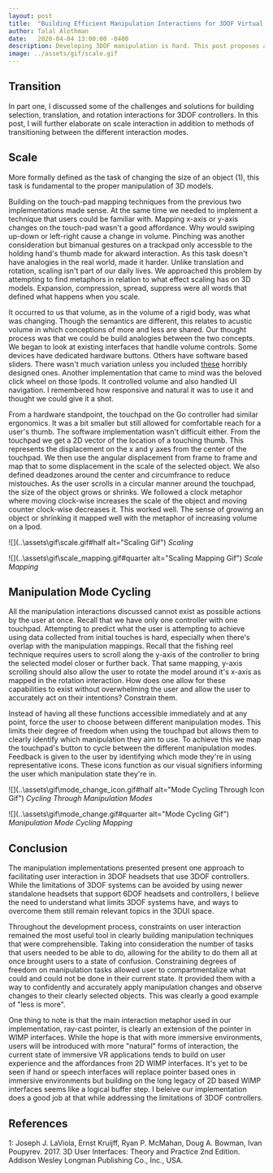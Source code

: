 ```yaml
---
layout: post
title:  "Building Efficient Manipulation Interactions for 3DOF Virtual Reality Controllers Pt.2"
author: Talal Alothman
date:   2020-04-04 13:00:00 -0400
description: Developing 3DOF manipulation is hard. This post proposes an efficient, user friendly implementation as a solution.
image: ../assets/gif/scale.gif
---
```


## Transition

In part one, I discussed some of the challenges and solutions for building selection, translation, and rotation interactions for 3DOF controllers. In this post, I will further elaborate on scale interaction in addition to methods of transitioning between the different interaction modes.

## Scale

More formally defined as the task of changing the size of an object (1), this task is fundamental to the proper manipulation of 3D models.

Building on the touch-pad mapping techniques from the previous two implementations made sense. At the same time we needed to implement a technique that users could be familiar with. Mapping x-axis or y-axis changes on the touch-pad wasn't a good affordance. Why would swiping up-down or left-right cause a change in volume. Pinching was another consideration but bimanual gestures on a trackpad only accessble to the holding hand's thumb made for akward interaction. As this task doesn't have analogies in the real world, made it harder. Unlike translation and rotation, scaling isn't part of our daily lives. We approached this problem by attempting to find metaphors in relation to what effect scaling has on 3D models. Expansion, compression, spread, suppress were all words that defined what happens when you scale.

It occurred to us that volume, as in the volume of a rigid body, was what was changing. Though the semantics are different, this relates to acustic volume in which conceptions of more and less are shared. Our thought process was that we could be build analogies between the two concepts. We began to look at existing interfaces that handle volume controls. Some devices have dedicated hardware buttons. Others have software based sliders. There wasn't much variation unless you included [these](https://uxdesign.cc/the-worst-volume-control-ui-in-the-world-60713dc86950) horribly designed ones. Another implementation that came to mind was the beloved click wheel on those Ipods. It controlled volume and also handled UI navigation. I remembered how responsive and natural it was to use it and thought we could give it a shot.

From a hardware standpoint, the touchpad on the Go controller had similar ergonomics. It was a bit smaller but still allowed for comfortable reach for a user's thumb. The software implementation wasn't difficult either. From the touchpad we get a 2D vector of the location of a touching thumb. This represents the displacement on the x and y axes from the center of the touchpad. We then use the angular displacement from frame to frame and map that to some displacement in the scale of the selected object. We also defined deadzones around the center and circumfrance to reduce mistouches. As the user scrolls in a circular manner around the touchpad, the size of the object grows or shrinks. We followed a clock metaphor where moving clock-wise increases the scale of the object and moving counter clock-wise decreases it. This worked well. The sense of growing an object or shrinking it mapped well with the metaphor of increasing volume on a Ipod.

![](..\assets\gif\scale.gif#half alt="Scaling Gif")
*Scaling*

![](..\assets\gif\scale_mapping.gif#quarter alt="Scaling Mapping Gif")
*Scale Mapping*

## Manipulation Mode Cycling

All the manipulation interactions discussed cannot exist as possible actions by the user at once. Recall that we have only one controller with one touchpad. Attempting to predict what the user is attempting to achieve using data collected from initial touches is hard, especially when there's overlap with the manipulation mappings. Recall that the fishing reel technique requires users to scroll along the y-axis of the controller to bring the selected model closer or further back. That same mapping, y-axis scrolling should also allow the user to rotate the model around it's x-axis as mapped in the rotation interaction. How does one allow for these capabilities to exist without overwhelming the user and allow the user to accurately act on their intentions? Constrain them.

Instead of having all these functions accessible immediately and at any point, force the user to choose between different manipulation modes. This limits their degree of freedom when using the touchpad but allows them to clearly identify which manipulation they aim to use. To achieve this we map the touchpad's button to cycle between the different manipulation modes. Feedback is given to the user by identifying which mode they're in using representative icons. These icons function as our visual signifiers informing the user which manipulation state they're in.

![](..\assets\gif\mode_change_icon.gif#half alt="Mode Cycling Through Icon Gif")
*Cycling Through Manipulation Modes*

![](..\assets\gif\mode_change.gif#quarter alt="Mode Cycling Gif")
*Manipulation Mode Cycling Mapping*

## Conclusion

The manipulation implementations presented present one approach to facilitating user interaction in 3DOF headsets that use 3DOF controllers. While the limitations of 3DOF systems can be avoided by using newer standalone headsets that support 6DOF headsets and controllers, I believe the need to understand what limits 3DOF systems have, and ways to overcome them still remain relevant topics in the 3DUI space.

Throughout the development process, constraints on user interaction remained the most useful tool in clearly building manipulation techniques that were comprehensible. Taking into consideration the number of tasks that users needed to be able to do, allowing for the ability to do them all at once brought users to a state of confusion. Constraining degrees of freedom on manipulation tasks allowed user to compartmentalize what could and could not be done in their current state. It provided them with a way to confidently and accurately apply manipulation changes and observe changes to their clearly selected objects. This was clearly a good example of "less is more".

One thing to note is that the main interaction metaphor used in our implementation, ray-cast pointer, is clearly an extension of the pointer in WIMP interfaces. While the hope is that with more immersive environments, users will be introduced with more "natural" forms of interaction, the current state of immersive VR applications tends to build on user experience and the affordances from 2D WIMP interfaces. It's yet to be seen if hand or speech interfaces will replace pointer based ones in immersive environments but building on the long legacy of 2D based WIMP interfaces seems like a logical buffer step. I beleive our implementation does a good job at that while addressing the limitations of 3DOF controllers.

## References

1: Joseph J. LaViola, Ernst Kruijff, Ryan P. McMahan, Doug A. Bowman, Ivan Poupyrev. 2017. 3D User Interfaces: Theory and Practice 2nd Edition. Addison Wesley Longman Publishing Co., Inc., USA.